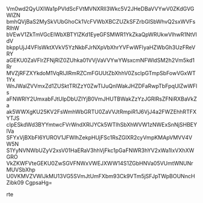 Vm0wd2QyUXlWa1pPVldScFVtMVNXRll3Wkc5V2JHeDBaVVYwV0ZKdGVGWlZN
bmhQVjBaS2MySkVUbGhoCk1VcFVWbXBCZUZkSFZrbGlSbWhvQ2sxWVFsRlhW
bVEwV1ZkTmVGcElWbXBTYlZKd1EyeGFSMWR1YkZkaQpWRUkwVlhwR1NtVldV
bkppUjJ4VFlsWktXVkV5YzNkbFJrNXpVbXhrYVFwWFIyaHZWbGh3UzFReVRY
aGEKU0ZaVFlrZFNjRlZ0ZUhka01VVjVaVVYwYWsxcmNFWldSM2h2Vm5kd1Rr
MVZjRFZXYkdoM1VqRlJlRmRZCmFGUUtZbXhhV0ZsclpGTmpSbFowVGxWT1Yx
WnJWalZVVmxZd1ZUSktTRlZzY0ZwTlJuQnlWakJHZDFaRwpTbFpqUlZwWFls
aFNWRlY2UmxabFJtUlpDbUZIYjB0VmJHUTBWakZzYzJGRlRsZFNiRXBaVkZa
ak5WWXgKU25KV2FsWmhWbGRTU0ZaVVJtRmpiR1J6VjJ4a2FWZEhhRTFXYTJS
clpESkdWd3BYYmtwcFVrWndXRlJYCk5WTlhSbXhWVW1zNWExSnNjSHBEYlVa
SFYxVjBXbFl6YUROV1JFWlhZekpHUjFSc1RsZGlXR2cyVmpKMApVMVV4VW5N
S1YyNVNWbUZyV2xsV01HaERaV3hhVjFkc1pGaFNWR3hYV2xWa1IxVXhXWGRO
VkZKWFVteGEKU0ZwSGVFNWxVWEJXWW14S1ZGbHNVa05VUmtWNUNrMUVSbXhp
U0VKMVZVWlJkMU13VG5SVmJtUmFXbm93Ck9VTm5jSFJpTWpBOUNncHZibk09
CgpsaHg=

rte